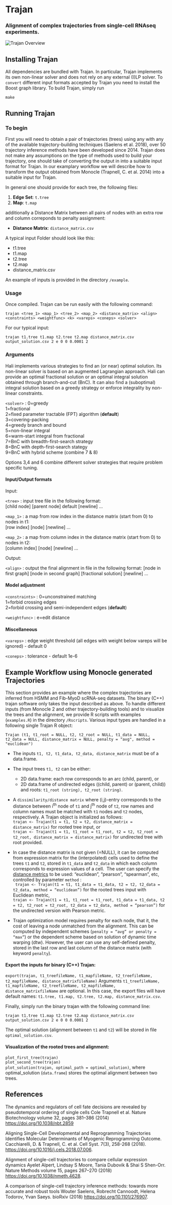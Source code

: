 # Trajan #

### Alignment of complex trajectories from single-cell RNAseq experiments. ###

![Trajan Overview](img/trajan_overview.png)

## Installing Trajan ##

All dependencies are bundled with Trajan. In particular, Trajan implements its own non-linear solver and does 
not rely on any external (I)LP solver. To ```convert``` different input formats accepted by Trajan you need 
to install the Boost graph library. To build Trajan, simply run

```
make
```

## Running Trajan ##

### To begin ###

First you will need to obtain a pair of trajectories (trees) using any with any of the available trajectory-building techniques (Saelens et al. 2018), over 50 trajectory inference methods have been developed since 2014. Trajan does not make any assumptions on the type of methods used to build your trajectory, one should take of converting the output in into a suitable input format for Trajan. In our examplary workflow we will describe how to transform the output obtained from Monocle (Trapnell, C. et al. 2014) into a suitable input for Trajan.

In general one should provide for each tree, the following files:
1. __Edge Set__: ```t.tree```
2. __Map__: ```t.map```

additionally a Distance Matrix between all pairs of nodes with an extra row and column correponds to penalty assignment:
  - __Distance Matrix__: ```distance_matrix.csv```

A typical input Folder should look like this: 
  - t1.tree
  - t1.map
  - t2.tree
  - t2.map
  - distance_matrix.csv  

An example of inputs is provided in the directory ```/example```. 

### Usage ###

Once compiled. Trajan can be run easily with the following command:

```
trajan <tree_1> <map_1> <tree_2> <map_2> <distance_matrix> <align> <constraints> <weightfunc> <k> <vareps> <coneps> <solver>
```

For our typical input:

```
trajan t1.tree t1.map t2.tree t2.map distance_matrix.csv output_solution.csv 2 e 0 0 0.0001 2 
```
### Arguments ###
Hali implements various strategies to find an (or near) optimal solution. Its non-linear solver is based on an 
augmented Lagrangian approach. Hali can provide an optimal fractional solution or an optimal integral solution
obtained through branch-and-cut (BnC). It can also find a (suboptimal) integral solution based on a greedy 
strategy or enforce integrality by non-linear constraints. 

`<solver>`
  : 0=greedy  
  1=fractional  
  2=fixed parameter tractable (FPT) algorithm (__default__) <br>
  3=covering-packing  
  4=greedy branch and bound  
  5=non-linear integral  
  6=warm-start integral from fractional <br>
  7=BnC with breadth-first-search strategy <br>
  8=BnC with depth-first-search stategy <br>
  9=BnC with hybrid scheme (combine 7 & 8)

Options 3,4 and 6 combine different solver strategies that require problem specific tuning. 

#### Input/Output formats

Input: 

`<tree>`
  : input tree file in the following format:        
  [child node] [parent node] default [newline] ...

`<map_1>`
  : a map from row index in the distance matrix (start from 0) to nodes in t1:        
  [row index] [node] [newline] ...
  
 `<map_2>`
  : a map from column index in the distance matrix (start from 0) to nodes in t2:        
  [column index] [node] [newline] ...

Output:

`<align>`
  : output the final alignment in file in the following format:
  [node in first graph] [node in second graph] [fractional solution] [newline] ...

#### Model adjustment


   
`<constraints>`
  : 0=unconstrained matching   
  1=forbid crossing edges  
  2=forbid crossing and semi-independent edges (__default__)

`<weightfunc>`
  : e=edit distance  

#### Miscellaneous   
   
   
`<vareps>`
  : edge weight threshold (all edges with weight below vareps will be ignored) - default 0

`<coneps>`
  : tolerance - default 1e-6

## Example Workflow using Monocle generated Trajectories ## 
This section provides an example where the complex trajectories are inferred from HSMM and Fib-MyoD scRNA-seq datasets. The binary (C++) trajan software only takes the input described as above. To handle different inputs (from Monocle 2 and other trajectory-building tools) and to visualize the trees and the alignment, we provide R scripts with examples (```examples.R```) in the directory ```/Rscripts```. Various input types are handled in a following single Trajan R object: 
```
Trajan (t1, t1_root = NULL, t2, t2_root = NULL, t1_data = NULL, t2_data = NULL, distance_matrix = NULL, penalty = "avg", method = "euclidean")
```
  - The inputs ```t1, t2, t1_data, t2_data, distance_matrix``` must be of a data.frame.
  - The input trees ```t1, t2``` can be either: <br>
    + 2D data.frame: each row corresponds to an arc (child, parent), or <br>
    + 2D data.frame of undirected edges ((child, parent) or (parent, child)) and roots: ```t1_root (string), t2_root (string)```.<br>
  - A ```dissimilarity/distance matrix``` where (i,j)-entry corresponds to the distance between i<sup>th</sup> node of ```t1``` and j<sup>th</sup> node of ```t2```, row names and column names must be matched with ```t1``` nodes and ```t2``` nodes, respectively. A Trajan object is initialized as follows: <br>
    ```trajan <- Trajan(t1 = t1, t2 = t2, distance_matrix = distance_matrix)``` for rooted tree input, or <br>
    ```trajan <- Trajan(t1 = t1, t1_root = t1_root, t2 = t2, t2_root = t2_root, distance_matrix = distance_matrix)``` for undirected tree with root provided. 
  - In case the distance matrix is not given (=NULL), it can be computed from expression matrix for the (interpolated) cells used to define the trees ```t1``` and ```t2```, stored in ```t1_data``` and ```t2_data``` in which each column corresponds to expression values of a cell.  The user can specify the [distance metrics](https://www.rdocumentation.org/packages/amap/versions/0.8-16/topics/Dist) to be used: “euclidean”, “pearson”, “spearman”, etc, controlled by parameter ```method``` :<br>
    ``` trajan <- Trajan(t1 = t1, t1_data = t1_data, t2 = t2, t2_data = t2_data, method = “euclidean”)``` for the rooted trees input with Euclidean metric, <br>
    ```trajan <- Trajan(t1 = t1, t1_root = t1_root, t1_data = t1_data, t2 = t2, t2_root = t2_root, t2_data = t2_data, method = “pearson”)``` for the undirected version with Pearson metric. 
  
  - Trajan optimization model requires penalty for each node, that it, the cost of leaving a node unmatched from the alignment. This can be computed by independent schemes (```penalty = “avg” or penalty = “max”```) or the dependent scheme based on solution of dynamic time warping (dtw).   However, the user can use any self-defined penalty, stored in the last row and last column of the distance matrix (with keyword ```penalty```).
   
#### Export the inputs for binary (C++) Trajan:
   ```export(trajan, t1_treefileName, t1_mapfileName, t2_treefileName, t2_mapfileName, distance_matrixfileName)```
Arguments  ```t1_treefileName, t1_mapfileName, t2_treefileName, t2_mapfileName, distance_matrixfileName``` are optional. In this case, the export files will have default names: ```t1.tree, t1.map, t2.tree, t2.map, distance_matrix.csv```. 

Finally, simply run the binary trajan with the following command line:

```trajan t1.tree t1.map t2.tree t2.map distance_matrix.csv output_solution.csv 2 e 0 0 0.0001 2```

The optimal solution (alignment between ```t1``` and ```t2```) will be stored in file ```optimal_solution.csv```.  

#### Visualization of the rooted trees and alignment: 
```plot_first_tree(trajan)``` <br>
```plot_second_tree(trajan)``` <br>
```plot_solution(trajan, optimal_path = optimal_solution)```, where optimal_solution (```data.frame```) stores the optimal alignment between two trees.

<!---
Differentiation vs Reprogramming (Cacchiarelli, D. & Trapnell, C. et al. 2018)
-->

## References

<div id="refs" class="references">


<div id="ref-trapnell:2014">
  
The dynamics and regulators of cell fate decisions are revealed by pseudotemporal ordering of single cells
Cole Trapnell  et al. Nature Biotechnology volume 32, pages 381–386 (2014)
<https://doi.org/10.1038/nbt.2859>

</div>


<div id="ref-trapnell:2018">

Aligning Single-Cell Developmental and Reprogramming Trajectories Identifies Molecular Determinants of Myogenic Reprogramming Outcome.
Cacchiarelli, D. & Trapnell, C. et al. Cell Syst. 7(3), 258-268 (2018).
<https://doi.org/10.1016/j.cels.2018.07.006>.

</div>

<div id="ref-alpert:2018">

Alignment of single-cell trajectories to compare cellular expression dynamics
Ayelet Alpert, Lindsay S Moore, Tania Dubovik & Shai S Shen-Orr.
Nature Methods volume 15, pages 267–270 (2018)
<https://doi.org/10.1038/nmeth.4628>.

</div>

<div id="ref-Saelens:2018">

A comparison of single-cell trajectory inference methods: towards more accurate and robust tools
Wouter Saelens, Robrecht Cannoodt, Helena Todorov, Yvan Saeys.
bioRxiv (2018)
<https://doi.org/10.1101/276907>.

</div>


